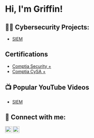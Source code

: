 <h1>Hi, I'm Griffin! </h1>

<h2>👨‍💻 Cybersecurity Projects:</h2>


  - [SIEM](https://github.com/GriffinDuck/SIEM-Project/blob/main/README.md)

<h2> Certifications</h2>

- [Comptia Security +](https://www.credly.com/badges/5ce1f5e0-85c2-4a48-8242-3fdc84d1f1cd?source=linked_in_profile)
- [Comptia CySA +](https://www.credly.com/badges/fbb63abf-d0ea-47bb-a3bf-d3a44abc4555/linked_in?t=rsllfp)

<h2>📺 Popular YouTube Videos</h2>

- [SIEM](https://www.youtube.com/channel/UCf1LiY3RmFV6ULO45QrPFww)


<h2> 🤳 Connect with me:</h2>

[<img align="left" alt="GriffinDuck | YouTube" width="22px" src="https://cdn.jsdelivr.net/npm/simple-icons@v3/icons/youtube.svg" />][youtube]
[<img align="left" alt="GriffinDuck | LinkedIn" width="22px" src="https://cdn.jsdelivr.net/npm/simple-icons@v3/icons/linkedin.svg" />][linkedin]

[youtube]: https://www.youtube.com/channel/UCf1LiY3RmFV6ULO45QrPFww
[linkedin]: https://www.linkedin.com/in/griffin-duck/

<!--
**GriffinDuck/GriffinDuck** is a ✨ _special_ ✨ repository because its `README.md` (this file) appears on your GitHub profile.

Here are some ideas to get you started:

- 🔭 I’m currently working on ...
- 🌱 I’m currently learning ...
- 👯 I’m looking to collaborate on ...
- 🤔 I’m looking for help with ...
- 💬 Ask me about ...
- 📫 How to reach me: ...
- 😄 Pronouns: ...
- ⚡ Fun fact: ...
-->
